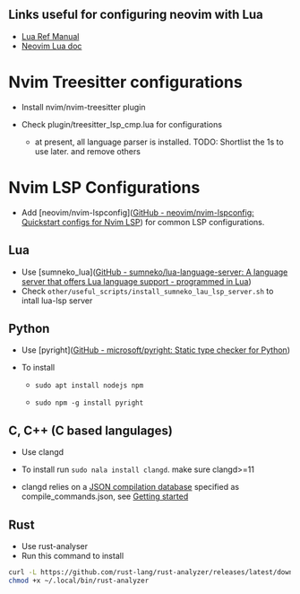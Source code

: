 ## Links useful for configuring neovim with Lua

- [Lua Ref Manual](https://www.lua.org/manual/5.3/)
- [Neovim Lua doc](https://neovim.io/doc/user/lua.html)

# Nvim Treesitter configurations

- Install nvim/nvim-treesitter plugin

- Check plugin/treesitter_lsp_cmp.lua for configurations
  
  - at present, all language parser is installed. TODO: Shortlist the 1s to use later. and remove others

# Nvim LSP Configurations

- Add [neovim/nvim-lspconfig]([GitHub - neovim/nvim-lspconfig: Quickstart configs for Nvim LSP](https://github.com/neovim/nvim-lspconfig)) for common LSP configurations.

## Lua

- Use [sumneko_lua]([GitHub - sumneko/lua-language-server: A language server that offers Lua language support - programmed in Lua](https://github.com/sumneko/lua-language-server))
- Check `other/useful_scripts/install_sumneko_lau_lsp_server.sh` to intall lua-lsp server

## Python

- Use [pyright]([GitHub - microsoft/pyright: Static type checker for Python](https://github.com/microsoft/pyright))

- To install
  
  - `sudo apt install nodejs npm`
  
  - `sudo npm -g install pyright`

## C, C++ (C based langulages)

- Use clangd

- To install run `sudo nala install clangd`. make sure clangd>=11

- clangd relies on a [JSON compilation database](https://clang.llvm.org/docs/JSONCompilationDatabase.html) specified as compile_commands.json, see [Getting started](https://clangd.llvm.org/installation#compile_commandsjson)

## Rust
- Use rust-analyser
- Run this command to install
```bash
curl -L https://github.com/rust-lang/rust-analyzer/releases/latest/download/rust-analyzer-x86_64-unknown-linux-gnu.gz | gunzip -c - > ~/.local/bin/rust-analyzer
chmod +x ~/.local/bin/rust-analyzer
```